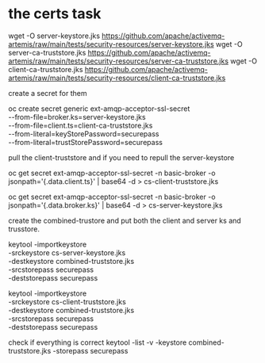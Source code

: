 # the certs task

wget -O server-keystore.jks https://github.com/apache/activemq-artemis/raw/main/tests/security-resources/server-keystore.jks
wget -O server-ca-truststore.jks https://github.com/apache/activemq-artemis/raw/main/tests/security-resources/server-ca-truststore.jks
wget -O client-ca-truststore.jks https://github.com/apache/activemq-artemis/raw/main/tests/security-resources/client-ca-truststore.jks

create a secret for them

oc create secret generic ext-amqp-acceptor-ssl-secret \
--from-file=broker.ks=server-keystore.jks \
--from-file=client.ts=client-ca-truststore.jks \
--from-literal=keyStorePassword=securepass \
--from-literal=trustStorePassword=securepass

pull the client-truststore and if you need to repull the server-keystore

oc get secret ext-amqp-acceptor-ssl-secret -n basic-broker -o jsonpath='{.data.client\.ts}' | base64 -d > cs-client-truststore.jks

oc get secret ext-amqp-acceptor-ssl-secret -n basic-broker -o jsonpath='{.data.broker\.ks}' | base64 -d > cs-server-keystore.jks

create the combined-trustore and put both the client and server ks and trusstore.

keytool -importkeystore \
  -srckeystore cs-server-keystore.jks \
  -destkeystore combined-truststore.jks \
  -srcstorepass securepass \
  -deststorepass securepass

keytool -importkeystore \
  -srckeystore cs-client-truststore.jks \
  -destkeystore combined-truststore.jks \
  -srcstorepass securepass \
  -deststorepass securepass

check if everything is correct
keytool -list -v -keystore combined-truststore.jks -storepass securepass
